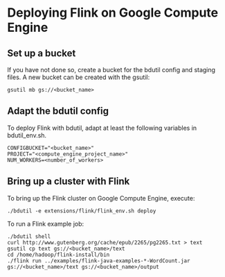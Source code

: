 Deploying Flink on Google Compute Engine
========================================

Set up a bucket
----------------

If you have not done so, create a bucket for the bdutil config and
staging files. A new bucket can be created with the gsutil:

    gsutil mb gs://<bucket_name>


Adapt the bdutil config
-----------------------

To deploy Flink with bdutil, adapt at least the following variables in
bdutil_env.sh.

    CONFIGBUCKET="<bucket_name>"
    PROJECT="<compute_engine_project_name>"
    NUM_WORKERS=<number_of_workers>


Bring up a cluster with Flink
-----------------------------

To bring up the Flink cluster on Google Compute Engine, execute:

    ./bdutil -e extensions/flink/flink_env.sh deploy

To run a Flink example job:

    ./bdutil shell
    curl http://www.gutenberg.org/cache/epub/2265/pg2265.txt > text
    gsutil cp text gs://<bucket_name>/text
    cd /home/hadoop/flink-install/bin
    ./flink run ../examples/flink-java-examples-*-WordCount.jar gs://<bucket_name>/text gs://<bucket_name>/output